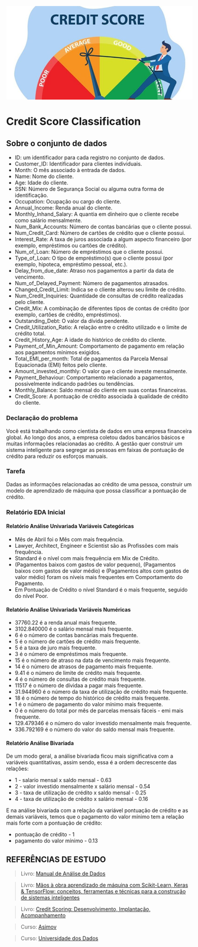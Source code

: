 <img src="images/dataset-cover.jpg">

# Credit Score Classification
## Sobre o conjunto de dados

- ID: um identificador para cada registro no conjunto de dados.
- Customer_ID: Identificador para clientes individuais.
- Month: O mês associado à entrada de dados.
- Name: Nome do cliente.
- Age: Idade do cliente.
- SSN: Número de Segurança Social ou alguma outra forma de identificação.
- Occupation: Ocupação ou cargo do cliente.
- Annual_Income: Renda anual do cliente.
- Monthly_Inhand_Salary: A quantia em dinheiro que o cliente recebe como salário mensalmente.
- Num_Bank_Accounts: Número de contas bancárias que o cliente possui.
- Num_Credit_Card: Número de cartões de crédito que o cliente possui.
- Interest_Rate: A taxa de juros associada a algum aspecto financeiro (por exemplo, empréstimos ou cartões de crédito).
- Num_of_Loan: Número de empréstimos que o cliente possui.
- Type_of_Loan: O tipo de empréstimo(s) que o cliente possui (por exemplo, hipoteca, empréstimo pessoal, etc.).
- Delay_from_due_date: Atraso nos pagamentos a partir da data de vencimento.
- Num_of_Delayed_Payment: Número de pagamentos atrasados.
- Changed_Credit_Limit: Indica se o cliente alterou seu limite de crédito.
- Num_Credit_Inquiries: Quantidade de consultas de crédito realizadas pelo cliente.
- Credit_Mix: A combinação de diferentes tipos de contas de crédito (por exemplo, cartões de crédito, empréstimos).
- Outstanding_Debt: O valor da dívida pendente.
- Credit_Utilization_Ratio: A relação entre o crédito utilizado e o limite de crédito total.
- Credit_History_Age: A idade do histórico de crédito do cliente.
- Payment_of_Min_Amount: Comportamento de pagamento em relação aos pagamentos mínimos exigidos.
- Total_EMI_per_month: Total de pagamentos da Parcela Mensal Equacionada (EMI) feitos pelo cliente.
- Amount_invested_monthly: O valor que o cliente investe mensalmente.
- Payment_Behaviour: Comportamento relacionado a pagamentos, possivelmente indicando padrões ou tendências.
- Monthly_Balance: Saldo mensal do cliente em suas contas financeiras.
- Credit_Score: A pontuação de crédito associada à qualidade de crédito do cliente.

### Declaração do problema
Você está trabalhando como cientista de dados em uma empresa financeira global. Ao longo dos anos, a empresa coletou dados bancários básicos e muitas informações relacionadas ao crédito. A gestão quer construir um sistema inteligente para segregar as pessoas em faixas de pontuação de crédito para reduzir os esforços manuais.
### Tarefa
Dadas as informações relacionadas ao crédito de uma pessoa, construir um modelo de aprendizado de máquina que possa classificar a pontuação de crédito.

### Relatório EDA Inicial

#### Relatório Análise Univariada Variáveis Categóricas

- Mês de Abril foi o Mês com mais frequência.
- Lawyer, Architect, Engineer e Scientist são as Profissões com mais frequência.
- Standard é o nível com mais frequência em Mix de Crédito.
- (Pagamentos baixos com gastos de valor pequeno), 
  (Pagamentos baixos com gastos de valor médio) e 
  (Pagamentos altos com gastos de valor médio) 
  foram os níveis mais frequentes em Comportamento do Pagamento.
- Em Pontuação de Crédito o nível Standard é o mais frequente, seguido do nível Poor.
  
#### Relatório Análise Univariada Variáveis Numéricas

- 37760.22 é a renda anual mais frequente.
- 3102.840000 é o salário mensal mais frequente.
- 6 é o número de contas bancárias mais frequente.
- 5 é o número de cartões de crédito mais frequente.
- 5 é a taxa de juro mais frequente.
- 3 é o número de empréstimos mais frequente.
- 15 é o número de atraso na data de vencimento mais frequente.
- 14 é o número de atrasos de pagamento mais frequente.
- 9.41 é o número de limite de crédito mais frequente.
- 4 é o número de consultas de crédito mais frequente.
- 11517 é o número de dívidaa a pagar mais frequente.
- 31.944960 é o número da taxa de utilização de crédito mais frequente.
- 18 é o número de tempo do histórico de crédito mais frequente.
- 1 é o número de pagamento do valor mínimo mais frequente.
- 0 é o número do total por mês de parcelas mensais fáceis - emi mais frequente.
- 129.479346 é o número do valor investido mensalmente mais frequente.
- 336.792169 é o número do valor do saldo mensal mais frequente.

#### Relatório Análise Bivariada

De um modo geral, a análise bivariada ficou mais significativa com a variáveis quantitativas, assim sendo, essa é a ordem decrescente das relações:

- 1 - salario mensal x saldo mensal - 0.63
- 2 - valor investido mensalmente x salário mensal - 0.54
- 3 - taxa de utilização de crédito x saldo mensal - 0.25
- 4 - taxa de utilização de crédito x salário mensal - 0.16

E na análise bivariada com a relação da variável pontuação de crédito e as demais variáveis, temos que o pagamento do valor mínimo tem a relação mais forte com a pontuação de crédito:

- pontuação de crédito - 1
- pagamento do valor mínimo - 0.13
  
## REFERÊNCIAS DE ESTUDO
> Livro: [Manual de Análise de Dados](https://www.amazon.com.br/Manual-An%C3%A1lise-Dados-Luiz-F%C3%A1vero/dp/8535270876/ref=sr_1_9?__mk_pt_BR=%C3%85M%C3%85%C5%BD%C3%95%C3%91&crid=13X6DL3LVB2F0&keywords=estatistica&qid=1700422688&sprefix=estatistica%2Caps%2C177&sr=8-9&ufe=app_do%3Aamzn1.fos.fcd6d665-32ba-4479-9f21-b774e276a678)

> Livro: [Mãos à obra aprendizado de máquina com Scikit-Learn, Keras & TensorFlow: conceitos, ferramentas e técnicas para a construção de sistemas inteligentes](https://www.amazon.com.br/M%C3%A3os-obra-aprendizado-Scikit-Learn-inteligentes/dp/8550815489/ref=sr_1_1?__mk_pt_BR=%C3%85M%C3%85%C5%BD%C3%95%C3%91&crid=3T4UBQGEP8ZTA&keywords=machine+learning&qid=1706301509&sprefix=machine+learnin%2Caps%2C188&sr=8-1)

> Livro: [Credit Scoring: Desenvolvimento, Implantação, Acompanhamento](https://www.amazon.com.br/Credit-Scoring-Desenvolvimento-Implanta%C3%A7%C3%A3o-Acompanhamento/dp/8521205333/ref=sr_1_1_mod_primary_new?__mk_pt_BR=%C3%85M%C3%85%C5%BD%C3%95%C3%91&crid=2LKPI3TW7M7T6&keywords=credit+score&qid=1706301455&sbo=RZvfv%2F%2FHxDF%2BO5021pAnSA%3D%3D&sprefix=credit+scor%2Caps%2C193&sr=8-1)

> Curso: [Asimov](https://asimov.academy/)

> Curso: [Universidade dos Dados](https://hotmart.com/pt-br/marketplace/produtos/clube-de-assinaturas-da-universidade-dos-dados/Y79687647W)
